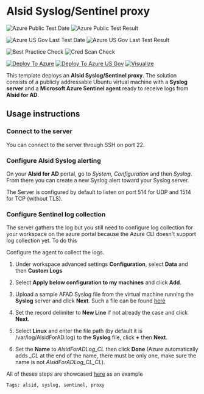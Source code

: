 # Alsid Syslog/Sentinel proxy
![Azure Public Test Date](https://azurequickstartsservice.blob.core.windows.net/badges/alsid-syslog-proxy/PublicLastTestDate.svg)
![Azure Public Test Result](https://azurequickstartsservice.blob.core.windows.net/badges/alsid-syslog-proxy/PublicDeployment.svg)

![Azure US Gov Last Test Date](https://azurequickstartsservice.blob.core.windows.net/badges/alsid-syslog-proxy/FairfaxLastTestDate.svg)
![Azure US Gov Last Test Result](https://azurequickstartsservice.blob.core.windows.net/badges/alsid-syslog-proxy/FairfaxDeployment.svg)

![Best Practice Check](https://azurequickstartsservice.blob.core.windows.net/badges/alsid-syslog-proxy/BestPracticeResult.svg)
![Cred Scan Check](https://azurequickstartsservice.blob.core.windows.net/badges/alsid-syslog-proxy/CredScanResult.svg)

[![Deploy To Azure](https://raw.githubusercontent.com/fathym-it/azure-quickstart-templates/master/1-CONTRIBUTION-GUIDE/images/deploytoazure.svg?sanitize=true)](https://portal.azure.com/#create/Microsoft.Template/uri/https%3A%2F%2Fraw.githubusercontent.com%2Ffathym-it%2Fazure-quickstart-templates%2Fmaster%2Falsid-syslog-proxy%2Fazuredeploy.json)
[![Deploy To Azure US Gov](https://raw.githubusercontent.com/fathym-it/azure-quickstart-templates/master/1-CONTRIBUTION-GUIDE/images/deploytoazuregov.svg?sanitize=true)](https://portal.azure.us/#create/Microsoft.Template/uri/https%3A%2F%2Fraw.githubusercontent.com%2Ffathym-it%2Fazure-quickstart-templates%2Fmaster%2Falsid-syslog-proxy%2Fazuredeploy.json)
[![Visualize](https://raw.githubusercontent.com/fathym-it/azure-quickstart-templates/master/1-CONTRIBUTION-GUIDE/images/visualizebutton.svg?sanitize=true)](http://armviz.io/#/?load=https%3A%2F%2Fraw.githubusercontent.com%2Ffathym-it%2Fazure-quickstart-templates%2Fmaster%2Falsid-syslog-proxy%2Fazuredeploy.json)

This template deploys an **Alsid Syslog/Sentinel proxy**. The solution consists of a publicly addressable Ubuntu virtual machine with a **Syslog server** and a **Microsoft Azure Sentinel agent** ready to receive logs from **Alsid for AD**.

## Usage instructions

### Connect to the server
You can connect to the server through SSH on port 22.

### Configure Alsid Syslog alerting
On your **Alsid for AD** portal, go to *System*, *Configuration* and then *Syslog*.
From there you can create a new Syslog alert toward your Syslog server.

The Server is configured by default to listen on port 514 for UDP and 1514 for TCP (without TLS).

### Configure Sentinel log collection
The server gathers the log but you still need to configure log collection for your workspace on the azure portal because the Azure CLI doesn't support log collection yet.
To do this

Configure the agent to collect the logs.

1.  Under workspace advanced settings **Configuration**, select **Data** and then **Custom Logs**

2.  Select **Apply below configuration to my machines** and click **Add**.

4. Upload a sample AFAD Syslog file from the virtual machine running the **Syslog** server and click **Next**. Such a file can be found [here](https://github.com/Azure/azure-quickstart-templates/blob/master/alsid-syslog-proxy/logs/AlsidForAD.log)

5. Set the record delimiter to **New Line** if not already the case and click **Next**.

6. Select **Linux** and enter the file path (by default it is /var/log/AlsidForAD.log) to the **Syslog** file, click **+** then **Next**.

7. Set the **Name** to *AlsidForADLog_CL* then click **Done** (Azure automatically adds *_CL* at the end of the name, there must be only one, make sure the name is not *AlsidForADLog_CL_CL*).

All of theses steps are showcased [here](https://www.youtube.com/watch?v=JwV1uZSyXM4&feature=youtu.be) as an example

`Tags: alsid, syslog, sentinel, proxy`
